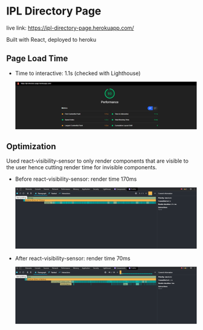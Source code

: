 # IPL Directory Page

live link: https://ipl-directory-page.herokuapp.com/

Built with React, deployed to heroku

## Page Load Time

- Time to interactive: 1.1s (checked with Lighthouse)

  ![Image Before](./img/load-time.png)

## Optimization

Used react-visibility-sensor to only render components that are visible to the user hence cutting render time for invisible components.

- Before react-visibility-sensor: render time 170ms

  ![Image Before](./img/before-r-v-s.png)

- After react-visibility-sensor: render time 70ms

  ![Image After](./img/after-r-v-s.png)
